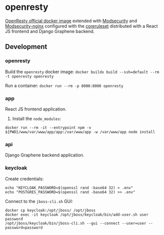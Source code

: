 # openresty

[OpenResty official docker image] extended with [Modsecurity] and [Modsecurity-nginx] configured with the [coreruleset] distributed with a React JS frontend and Django Graphene backend.

## Development

### openresty

Build the `openresty` docker image: `docker buildx build --ssh=default --rm -t openresty openresty`

Run a container: `docker run --rm -p 8000:8000 openresty`

### app

React JS frontend application.

1. Install the `node_modules`:
```
docker run --rm -it --entrypoint npm -v ${PWD}/www/var/www/app/app:/var/www/app -w /var/www/app node install
```

### api

Django Graphene backend application.


### keycloak

Create credentials:
```
echo "KEYCLOAK_PASSWORD=$(openssl rand -base64 32) > .env"
echo "POSTGRES_PASSWORD=$(openssl rand -base64 32) >> .env"
```

Connect to the `jboss-cli.sh` GUI:
```
docker cp keycloak:/opt/jboss/ /opt/jboss
docker exec -it keycloak /opt/jboss/keycloak/bin/add-user.sh user password
/opt/jboss/keycloak/bin/jboss-cli.sh --gui --connect --user=user --password=password
```


[OpenResty official docker image]: https://hub.docker.com/r/openresty/openresty
[Modsecurity]: https://github.com/SpiderLabs/ModSecurity
[Modsecurity-nginx]: https://github.com/SpiderLabs/ModSecurity-nginx
[coreruleset]: https://github.com/coreruleset/coreruleset
